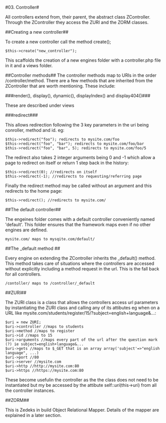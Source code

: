 #03. Controller#

All controllers extend from, their parent, the abstract class ZController. Through the ZController they access the ZURI and the ZORM classes.

##Creating a new controller##

To create a new controller call the method create();

    $this->create("new_controller");

This scaffolds the creation of a new engines folder with a controller.php file in it and a views folder.


##Controller methods##
The controller methods map to URIs in the order /controller/method.
There are a few methods that are inherited from the ZController that are worth mentioning. These include:

###render(), display(), dynamic(), displayIndex() and display404()###

These are described under views


###redirect###

This allows redirection following the 3 key parameters in the uri being conroller, method and id.
eg:

    $this->redirect("foo"); redirects to mysite.com/foo
    $this->redirect("foo", "bar"); redirects to mysite.com/foo/bar
    $this->redirect("foo", "bar", 5); redirects to mysite.com/foo/5

The redirect also takes 2 integer arguments being 0 and -1 which allow a page to redirect on itself or return 1 step back in the history:

	$this->redirect(0); //redirects on itself
	$this->redirect(-1); //redirects to requesting/referring page

Finally the redirect method may be called without an argument and this redirects to the home page:
	
	$this->redirect(); //redirects to mysite.com/


##The default controller##

The engeines folder comes with a default controller conveniently named 'default'. This folder ensures that the framework maps even if no other engines are defined.

    mysite.com/ maps to mysqite.com/default/


##The _default method ##

Every engine on extending the ZController inherits the _default() method. This method takes care of situations where the controllers are accessed without explicitly including a method request in the url. This is the fall back for all controllers.

    /contoller/ maps to /controller/_default


##ZURI##

The ZURI class is a class that allows the controllers access url parameters by instantiating the ZURI class and calling any of its attibutes eg when on a URL like mysite.com/students/register/15/?subject=english+language&...:



    $uri = new ZURI;
    $uri->controller //maps to students 
    $uri->method //maps to register 
    $uri->id //maps to 15
    $uri->arguments //maps every part of the url after the question mark (?) ie subject=english+language&...
    $uri->gets //maps to $_GET that is an array array('subject'=>"english language", ...)
    $uri->port //80
    $uri->server //mysite.com
    $uri->http //http://mysite.com:80
    $uri->https //https://mysite.com:80

These become usefulin the controller as the the class does not need to be instantiated but my be accessed by the attibute self::$uri ($this->uri) from all the controller instances.


##ZORM##

This is Zedeks in build Object Relational Mapper. Details of the mapper are explained in a later section.